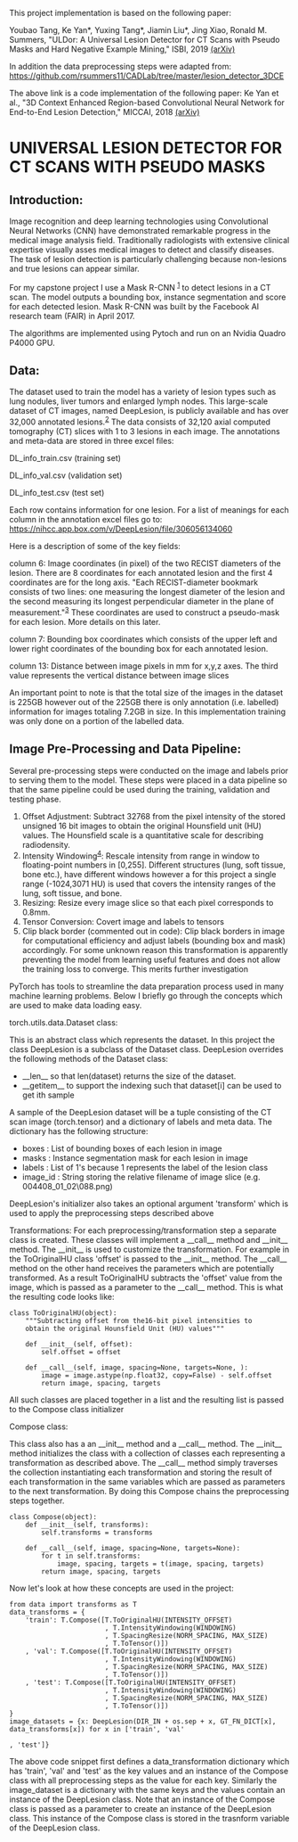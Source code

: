 This project implementation is based on the following paper:

Youbao Tang, Ke Yan*, Yuxing Tang*, Jiamin Liu*, Jing Xiao, Ronald M. Summers, "ULDor: A Universal Lesion Detector for CT Scans with Pseudo Masks and Hard Negative Example Mining," ISBI, 2019 [(arXiv)](https://arxiv.org/abs/1901.06359) 

In addition the data preprocessing steps were adapted from:
https://github.com/rsummers11/CADLab/tree/master/lesion_detector_3DCE

The above link is a code implementation of the following paper:
Ke Yan et al., "3D Context Enhanced Region-based Convolutional Neural Network for End-to-End Lesion Detection," MICCAI, 2018 [(arXiv)](https://arxiv.org/abs/1806.09648)  

# UNIVERSAL LESION DETECTOR FOR CT SCANS WITH PSEUDO MASKS

## Introduction:
Image recognition and deep learning technologies using Convolutional Neural Networks (CNN) have demonstrated remarkable progress in the medical image analysis field. Traditionally radiologists with extensive clinical expertise visually asses medical images to detect and classify diseases. The task of lesion detection is particularly challenging because non-lesions and true lesions
can appear similar. 

For my capstone project I use a Mask R-CNN <sup>[1](https://arxiv.org/abs/1703.06870)</sup> to detect lesions in a CT scan. The model outputs a bounding box, instance segmentation and score for each detected lesion. Mask R-CNN was built by the Facebook AI research team (FAIR) in April 2017.

The algorithms are implemented using Pytoch and run on an Nvidia Quadro P4000 GPU. 
## Data:
The dataset used to train the model has a variety of lesion types such as lung nodules, liver tumors and enlarged lymph nodes. This large-scale dataset of CT images, named DeepLesion, is publicly available and has over 32,000 annotated lesions.<sup>[2](https://nihcc.app.box.com/v/DeepLesion/)</sup> The data consists of 32,120 axial computed tomography (CT) slices with 1 to 3 lesions in each image. The annotations and meta-data are stored in three excel files:

DL_info_train.csv (training set)

DL_info_val.csv (validation set)

DL_info_test.csv (test set)

Each row contains information for one lesion. For a list of meanings for each column in the annotation excel files go to: 
https://nihcc.app.box.com/v/DeepLesion/file/306056134060 

Here is a description of some of the key fields:

column 6: Image coordinates (in pixel) of the two RECIST diameters of the lesion. There are 8 coordinates for each annotated lesion and the first 4 coordinates are for the long axis. "Each RECIST-diameter bookmark consists of two lines: one measuring the longest diameter of the lesion and the second measuring its longest perpendicular diameter in the plane of measurement."<sup>[3](https://nihcc.app.box.com/v/DeepLesion/file/306049009356)</sup> These coordinates are used to construct a pseudo-mask for each lesion. More details on this later. 

column 7: Bounding box coordinates which consists of the upper left and lower right coordinates of the bounding box for each annotated lesion.

column 13: Distance between image pixels in mm for x,y,z axes. The third value represents the vertical distance between image slices 

An important point to note is that the total size of the images in the dataset is 225GB however out of the 225GB there is only annotation (i.e. labelled) information for images totaling 7.2GB in size. In this implementation training was only done on a portion of the labelled data.
## Image Pre-Processing and Data Pipeline:
Several pre-processing steps were conducted on the image and labels prior to serving them to the model. These steps were placed in a data pipeline so that the same pipeline could be used during the training, validation and testing phase.

1. Offset Adjustment: Subtract 32768 from the pixel intensity of the stored unsigned 16 bit images to obtain the original Hounsfield unit (HU) values. The Hounsfield scale is a quantitative scale for describing radiodensity.
2. Intensity Windowing<sup>[4](https://radiopaedia.org/articles/windowing-ct)</sup>: Rescale intensity from range in window to floating-point numbers in [0,255]. Different structures (lung, soft tissue, bone etc.), have
different windows however a for this project a single range (-1024,3071 HU) is used that
covers the intensity ranges of the lung, soft tissue, and bone.
3. Resizing: Resize every image slice so that each pixel corresponds to 0.8mm.
4. Tensor Conversion: Covert image and labels to tensors
5. Clip black border (commented out in code): Clip black borders in image for computational efficiency and adjust labels (bounding box and mask) accordingly. For some unknown reason this transformation is apparently preventing the model from learning useful features and does not allow the training loss to converge. This merits further investigation

PyTorch has tools to streamline the data preparation process used in many machine learning problems. Below I briefly go through the concepts which are used to make data loading easy.

torch.utils.data.Dataset class:

This is an abstract class which represents the dataset. In this project the class DeepLesion is a subclass of the Dataset class. DeepLesion overrides the following methods of the Dataset class:

* \_\_len__ so that len(dataset) returns the size of the dataset.
* \_\_getitem__ to support the indexing such that dataset[i] can be used to get ith sample

A sample of the DeepLesion dataset will be a tuple consisting of the CT scan image (torch.tensor) and a dictionary of labels and meta data. The dictionary has the following structure:

* boxes : List of bounding boxes of each lesion in image
* masks : Instance segmentation mask for each lesion in image
* labels : List of 1's because 1 represents the label of the lesion class
* image_id : String storing the relative filename of image slice (e.g. 004408_01_02\\088.png)

DeepLesion's initializer also takes an optional argument 'transform' which is used to apply the preprocessing steps described above

Transformations: 
For each preprocessing/transformation step a separate class is created. These classes will implement a \_\_call__ method and \_\_init__ method. The \_\_init__ is used to customize the transformation. For example in the ToOriginalHU class 'offset' is passed to the \_\_init__ method. The \_\_call__ method on the other hand receives the parameters which are potentially transformed. As a result ToOriginalHU subtracts the 'offset' value from the image, which is passed as a parameter to the \_\_call__ method. This is what the resulting code looks like:

    class ToOriginalHU(object):
        """Subtracting offset from the16-bit pixel intensities to
        obtain the original Hounsfield Unit (HU) values"""
    
        def __init__(self, offset):
            self.offset = offset
    
        def __call__(self, image, spacing=None, targets=None, ):
            image = image.astype(np.float32, copy=False) - self.offset
            return image, spacing, targets
All such classes are placed together in a list and the resulting list is passed to the Compose class initializer

Compose class:

This class also has a an \_\_init__ method and a \_\_call__ method. The \_\_init__ method initializes the class with a collection of classes each representing a transformation as described above. The \_\_call__ method simply traverses the collection instantiating each transformation and storing the result of each transformation in the same variables which are passed as parameters to the next transformation. By doing this Compose chains the preprocessing steps together.

    class Compose(object):
        def __init__(self, transforms):
            self.transforms = transforms
    
        def __call__(self, image, spacing=None, targets=None):
            for t in self.transforms:
                image, spacing, targets = t(image, spacing, targets)
            return image, spacing, targets
Now let's look at how these concepts are used in the project:

    from data import transforms as T
    data_transforms = {
        'train': T.Compose([T.ToOriginalHU(INTENSITY_OFFSET)
                            , T.IntensityWindowing(WINDOWING)
                            , T.SpacingResize(NORM_SPACING, MAX_SIZE)
                            , T.ToTensor()])
        , 'val': T.Compose([T.ToOriginalHU(INTENSITY_OFFSET)
                            , T.IntensityWindowing(WINDOWING)
                            , T.SpacingResize(NORM_SPACING, MAX_SIZE)
                            , T.ToTensor()])
        , 'test': T.Compose([T.ToOriginalHU(INTENSITY_OFFSET)
                            , T.IntensityWindowing(WINDOWING)
                            , T.SpacingResize(NORM_SPACING, MAX_SIZE)
                            , T.ToTensor()])
    }
    image_datasets = {x: DeepLesion(DIR_IN + os.sep + x, GT_FN_DICT[x], data_transforms[x]) for x in ['train', 'val'
                                                                                                      , 'test']}
The above code snippet first defines a data_transformation dictionary which has 'train', 'val' and 'test' as the key values and an instance of the Compose class with all preprocessing steps as the value for each key. Similarly the image_dataset is a dictionary with the same keys and the values contain an instance of the DeepLesion class. Note that an instance of the Compose class is passed as a parameter to create an instance of the DeepLesion class. This instance of the Compose class is stored in the trasnform variable of the DeepLesion class. 